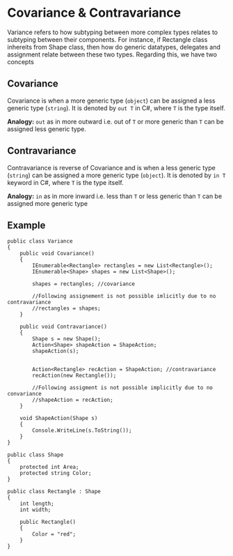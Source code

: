 # Covariance & Contravariance

Variance refers to how subtyping between more complex types relates to subtyping between their components.
For instance, if Rectangle class inhereits from Shape class, then how do generic datatypes, delegates and assignment relate between these two types. Regarding this, we have two concepts


## Covariance 
Covariance is when a more generic type (`object`) can be assigned a less generic type (`string`). It is denoted by `out T` in C#, where `T` is the type itself. 

**Analogy:**
`out` as in more outward i.e. out of `T` or more generic than `T` can be assigned less generic type.

## Contravariance 
Contravariance is reverse of Covariance and is when a less generic type (`string`) can be assigned a more generic type (`object`). It is denoted by `in T` keyword in C#, where `T` is the type itself. 

**Analogy:** `in` as in more inward i.e. less than `T` or less generic than `T` can be assigned more generic type

## Example

```
public class Variance
{
    public void Covariance()
    {
        IEnumerable<Rectangle> rectangles = new List<Rectangle>();
        IEnumerable<Shape> shapes = new List<Shape>();

        shapes = rectangles; //covariance

        //Following assignement is not possible imlicitly due to no contravariance
        //rectangles = shapes; 
    }

    public void Contravariance()
    {
        Shape s = new Shape();
        Action<Shape> shapeAction = ShapeAction;
        shapeAction(s);


        Action<Rectangle> recAction = ShapeAction; //contravariance
        recAction(new Rectangle());

        //Following assigment is not possible implicitly due to no convariance
        //shapeAction = recAction; 
    }

    void ShapeAction(Shape s)
    {
        Console.WriteLine(s.ToString());
    }
}

public class Shape
{
    protected int Area;
    protected string Color;
}

public class Rectangle : Shape 
{
    int length;
    int width;

    public Rectangle()
    {
        Color = "red";
    }
}
```